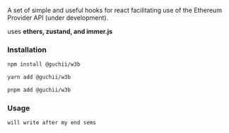 A set of simple and useful hooks for react facilitating use of the Ethereum Provider API (under development).

uses <b>ethers, zustand, and immer.js</b>

### Installation

```sh
npm install @guchii/w3b
```

```sh
yarn add @guchii/w3b
```

```sh
pnpm add @guchii/w3b
```

### Usage

```
will write after my end sems
```